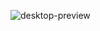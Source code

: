 ![desktop-preview](https://user-images.githubusercontent.com/88445522/216774708-6b4fd491-c2c3-42ba-82c0-2beb75f220d7.jpg)
